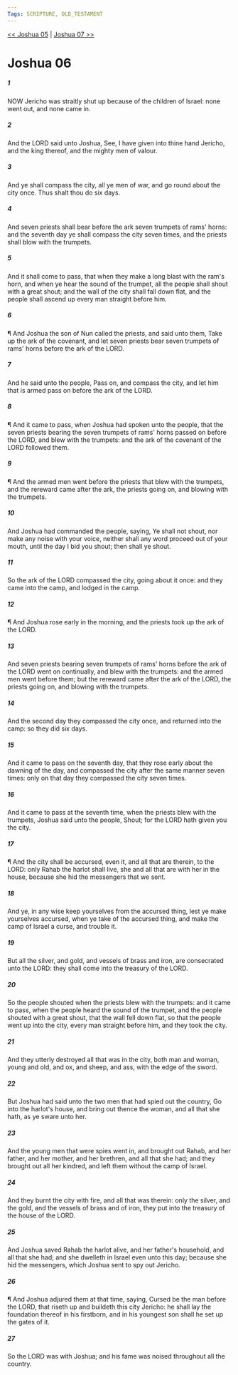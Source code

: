 ```yaml
---
Tags: SCRIPTURE, OLD_TESTAMENT
---
```


[<< Joshua 05](OLD_TESTAMENT/06_Joshua/Joshua_05.md) | [Joshua 07 >>](OLD_TESTAMENT/06_Joshua/Joshua_07.md)

# Joshua 06

##### 1

NOW Jericho was straitly shut up because of the children of Israel: none went out, and none came in.

##### 2

And the LORD said unto Joshua, See, I have given into thine hand Jericho, and the king thereof, and the mighty men of valour.

##### 3

And ye shall compass the city, all ye men of war, and go round about the city once. Thus shalt thou do six days.

##### 4

And seven priests shall bear before the ark seven trumpets of rams' horns: and the seventh day ye shall compass the city seven times, and the priests shall blow with the trumpets.

##### 5

And it shall come to pass, that when they make a long blast with the ram's horn, and when ye hear the sound of the trumpet, all the people shall shout with a great shout; and the wall of the city shall fall down flat, and the people shall ascend up every man straight before him.

##### 6

¶ And Joshua the son of Nun called the priests, and said unto them, Take up the ark of the covenant, and let seven priests bear seven trumpets of rams' horns before the ark of the LORD.

##### 7

And he said unto the people, Pass on, and compass the city, and let him that is armed pass on before the ark of the LORD.

##### 8

¶ And it came to pass, when Joshua had spoken unto the people, that the seven priests bearing the seven trumpets of rams' horns passed on before the LORD, and blew with the trumpets: and the ark of the covenant of the LORD followed them.

##### 9

¶ And the armed men went before the priests that blew with the trumpets, and the rereward came after the ark, the priests going on, and blowing with the trumpets.

##### 10

And Joshua had commanded the people, saying, Ye shall not shout, nor make any noise with your voice, neither shall any word proceed out of your mouth, until the day I bid you shout; then shall ye shout.

##### 11

So the ark of the LORD compassed the city, going about it once: and they came into the camp, and lodged in the camp.

##### 12

¶ And Joshua rose early in the morning, and the priests took up the ark of the LORD.

##### 13

And seven priests bearing seven trumpets of rams' horns before the ark of the LORD went on continually, and blew with the trumpets: and the armed men went before them; but the rereward came after the ark of the LORD, the priests going on, and blowing with the trumpets.

##### 14

And the second day they compassed the city once, and returned into the camp: so they did six days.

##### 15

And it came to pass on the seventh day, that they rose early about the dawning of the day, and compassed the city after the same manner seven times: only on that day they compassed the city seven times.

##### 16

And it came to pass at the seventh time, when the priests blew with the trumpets, Joshua said unto the people, Shout; for the LORD hath given you the city.

##### 17

¶ And the city shall be accursed, even it, and all that are therein, to the LORD: only Rahab the harlot shall live, she and all that are with her in the house, because she hid the messengers that we sent.

##### 18

And ye, in any wise keep yourselves from the accursed thing, lest ye make yourselves accursed, when ye take of the accursed thing, and make the camp of Israel a curse, and trouble it.

##### 19

But all the silver, and gold, and vessels of brass and iron, are consecrated unto the LORD: they shall come into the treasury of the LORD.

##### 20

So the people shouted when the priests blew with the trumpets: and it came to pass, when the people heard the sound of the trumpet, and the people shouted with a great shout, that the wall fell down flat, so that the people went up into the city, every man straight before him, and they took the city.

##### 21

And they utterly destroyed all that was in the city, both man and woman, young and old, and ox, and sheep, and ass, with the edge of the sword.

##### 22

But Joshua had said unto the two men that had spied out the country, Go into the harlot's house, and bring out thence the woman, and all that she hath, as ye sware unto her.

##### 23

And the young men that were spies went in, and brought out Rahab, and her father, and her mother, and her brethren, and all that she had; and they brought out all her kindred, and left them without the camp of Israel.

##### 24

And they burnt the city with fire, and all that was therein: only the silver, and the gold, and the vessels of brass and of iron, they put into the treasury of the house of the LORD.

##### 25

And Joshua saved Rahab the harlot alive, and her father's household, and all that she had; and she dwelleth in Israel even unto this day; because she hid the messengers, which Joshua sent to spy out Jericho.

##### 26

¶ And Joshua adjured them at that time, saying, Cursed be the man before the LORD, that riseth up and buildeth this city Jericho: he shall lay the foundation thereof in his firstborn, and in his youngest son shall he set up the gates of it.

##### 27

So the LORD was with Joshua; and his fame was noised throughout all the country.

